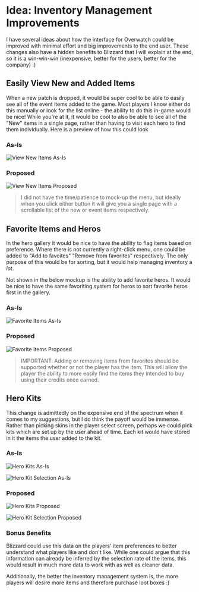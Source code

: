 # Idea: Inventory Management Improvements

I have several ideas about how the interface for Overwatch could be improved with minimal effort and big improvements to the end user. These changes also have a hidden benefits to Blizzard that I will explain at the end, so it is a win-win-win (inexpensive, better for the users, better for the company) :)

## Easily View New and Added Items

When a new patch is dropped, it would be super cool to be able to easily see all of the event items added to the game. Most players I know either do this manually or look for the list online - the ability to do this in-game would be nice! While you're at it, it would be cool to also be able to see all of the "New" items in a single page, rather than having to visit each hero to find them individually. Here is a preview of how this could look

### As-Is

![View New Items As-Is](https://github.com/ChadBailey/overwatch_ui_enhancements/raw/master/images/view_items_as_is.png)

### Proposed

![View New Items Proposed](https://github.com/ChadBailey/overwatch_ui_enhancements/raw/master/images/view_items_proposed.png)

> I did not have the time/patience to mock-up the menu, but ideally when you click either button it will give you a single page with a scrollable list of the new or event items respectively.

## Favorite Items and Heros

In the hero gallery it would be nice to have the ability to flag items based on preference. Where there is not currently a right-click menu, one could be added to "Add to favoites" "Remove from favorites" respectively. The only purpose of this would be for sorting, but it would help managing inventory a _lot_.

Not shown in the below mockup is the ability to add favorite heros. It would be nice to have the same favoriting system for heros to sort favorite heros first in the gallery.

### As-Is

![Favorite Items As-Is](https://github.com/ChadBailey/overwatch_ui_enhancements/raw/master/images/preferred_items_as-is.png)

### Proposed

![Favorite Items Proposed](https://github.com/ChadBailey/overwatch_ui_enhancements/raw/master/images/preferred_items_proposed.png)

> IMPORTANT: Adding or removing items from favorites should be supported whether or not the player has the item. This will allow the player the ability to more easily find the items they intended to buy using their credits once earned.

## Hero Kits

This change is admittedly on the expensive end of the spectrum when it comes to my suggestions, but I do think the payoff would be immense. Rather than picking skins in the player select screen, perhaps we could pick kits which are set up by the user ahead of time. Each kit would have stored in it the items the user added to the kit.

### As-Is

![Hero Kits As-Is](https://github.com/ChadBailey/overwatch_ui_enhancements/raw/master/images/kits_as_is.png)

![Hero Kit Selection As-Is](https://github.com/ChadBailey/overwatch_ui_enhancements/raw/master/images/kit_selection_as_is.png)

### Proposed

![Hero Kits Proposed](https://github.com/ChadBailey/overwatch_ui_enhancements/raw/master/images/kits_proposed.png)

![Hero Kit Selection Proposed](https://github.com/ChadBailey/overwatch_ui_enhancements/raw/master/images/kit_selection_proposed.png)

### Bonus Benefits

Blizzard could use this data on the players' item preferences to better understand what players like and don't like. While one could argue that this information can already be inferred by the selection rate of the items, this would result in much more data to work with as well as cleaner data.

Additionally, the better the inventory management system is, the more players will desire more items and therefore purchase loot boxes :)